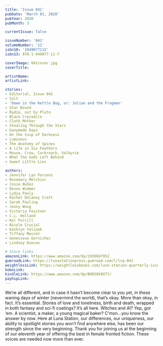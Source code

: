 ```yaml
---
title: 'Issue 041'
pubDate: 'March 01, 2020'
pubYear: 2020
pubMonth: 3

currentIssue: false

issueNumber: '041'
volumeNumber: '11'
isbn10: '194907711X'
isbn13: 978-1-949077-11-7

coverImage: 041cover.jpg
coverTitle: 

artistName: 
artistLink: 

stories:
- Editorial, Issue 041
- Salt
- 'Down in the Kettle Bog, or: Julian and the Frogman'
- Star Bound
- Radio, out by Pluto
- Black Crocodile
- Cloth Mother
- Stealing Through the Stars
- Ganymede Days
- On the Cusp of Darkness
- Luminous
- The Anatomy of Spines
- A Life in Six Feathers
- Mouse, Crow, Cockroach, Valkyrie
- What the Gods Left Behind
- Sweet Little Lies

authors:
- Jennifer Lyn Parsons
- Rosemary Melchior
- Josie Nuñez
- Devon Widmer
- Lydia Pauly
- Rachel Delaney Craft
- Sarah Pauling
- Jenny Wong
- Victoria Feistner
- C.L. Holland
- Kel Purcill
- Nicole Crucial
- Kathryn Yelinek
- Tiffany Meuret
- Genevieve Gornichec
- Lindsey Duncan

# Store links
amazonLink: https://www.amazon.com/dp/1938697952
gumroadLink: https://lunastationpress.gumroad.com/l/lsq-041
weightlessLink: https://weightlessbooks.com/luna-station-quarterly-issue-041/
koboLink: 
kindleLink: https://www.amazon.com/dp/B0858V8GTY/
payhipLink: 
---
```


We’re all different, and in case it hasn’t become clear to you yet, in these waning days of winter (nevermind the world), that’s okay. More than okay, in fact. It’s essential.
Stories of love and loneliness, birth and death, wrapped in both fantasy and sci-fi coatings? It’s all here. Witches and AI? Yep, got ‘em. A scientist, a maker, a young magical baker? C’mon…you know the answer by now.
Here at Luna Station, our differences, our uniqueness, our ability to spotlight stories you won’t find anywhere else, has been our strength since the very beginning.
Thank you for joining us at the beginning of our eleventh year of offering the best in female fronted fiction. These voices are needed now more than ever.
